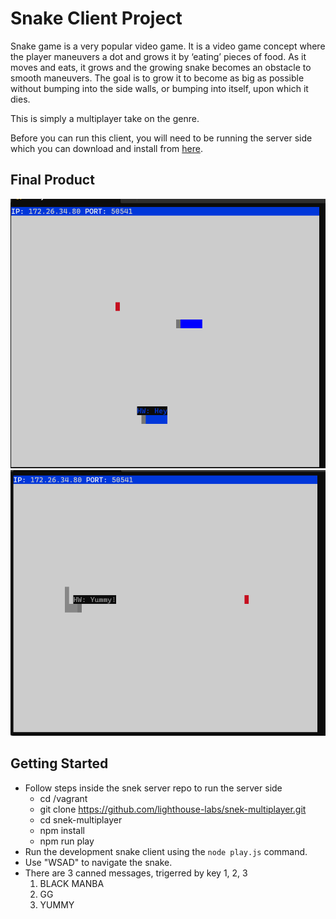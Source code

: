 # Snake Client Project

Snake game is a very popular video game. It is a video game concept where the player maneuvers a dot and grows it by ‘eating’ pieces of food. As it moves and eats, it grows and the growing snake becomes an obstacle to smooth maneuvers. The goal is to grow it to become as big as possible without bumping into the side walls, or bumping into itself, upon which it dies.

This is simply a multiplayer take on the genre.

Before you can run this client, you will need to be running the server side which you can download and install from [here](https://github.com/lighthouse-labs/snek-multiplayer).

## Final Product

![Starting multiplayer game](screenshot/Multiplayerstart.png)
![PLay screen with canned messages](screenshot/playWithCannedMessages.png)


## Getting Started

- Follow steps inside the snek server repo to run the server side
  - cd /vagrant
  - git clone https://github.com/lighthouse-labs/snek-multiplayer.git
  - cd snek-multiplayer
  - npm install
  - npm run play
- Run the development snake client using the `node play.js` command.
- Use "WSAD" to navigate the snake.
- There are 3 canned messages, trigerred by key 1, 2, 3
  1. BLACK MANBA
  2. GG 
  3. YUMMY